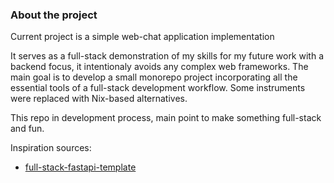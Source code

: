 ### About the project

Current project is a simple web-chat application implementation

It serves as a full-stack demonstration of my skills for my future work with a backend focus, it intentionaly avoids any complex web frameworks. The main goal is to develop a small monorepo project incorporating all the essential tools of a full-stack development workflow. Some instruments were replaced with Nix-based alternatives.

This repo in development process, main point to make something full-stack and fun.

Inspiration sources:
- [full-stack-fastapi-template](https://github.com/fastapi/full-stack-fastapi-template)
